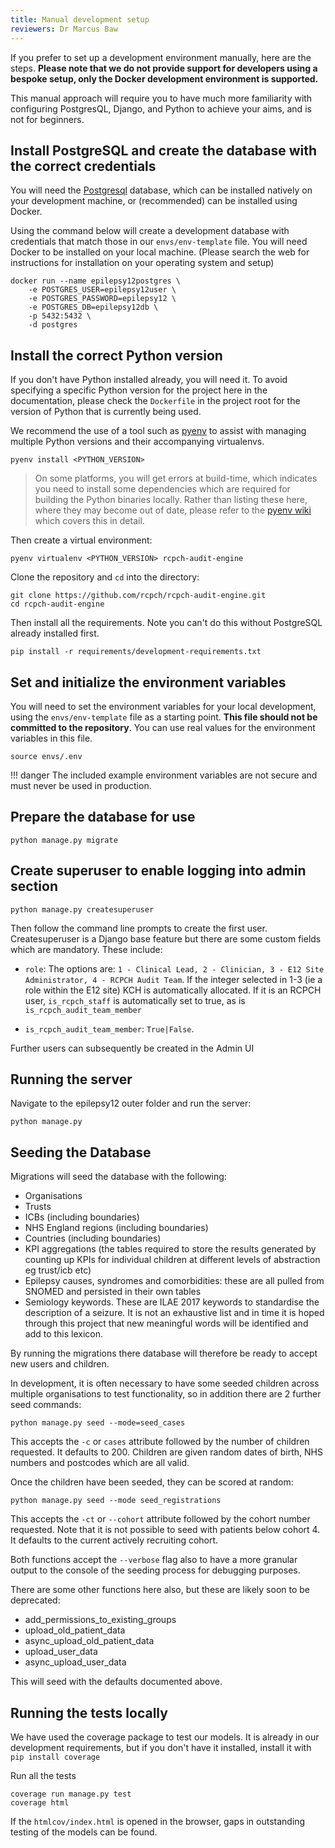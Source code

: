 ```yaml
---
title: Manual development setup
reviewers: Dr Marcus Baw
---
```


If you prefer to set up a development environment manually, here are the steps. **Please note that we do not provide support for developers using a bespoke setup, only the Docker development environment is supported.**

This manual approach will require you to have much more familiarity with configuring PostgresQL, Django, and Python to achieve your aims, and is not for beginners.

## Install PostgreSQL and create the database with the correct credentials

You will need the [Postgresql](https://www.postgresql.org/) database, which can be installed natively on your development machine, or (recommended) can be installed using Docker.

Using the command below will create a development database with credentials that match those in our `envs/env-template` file.
You will need Docker to be installed on your local machine. (Please search the web for instructions for installation on your operating system and setup)

```console
docker run --name epilepsy12postgres \
    -e POSTGRES_USER=epilepsy12user \
    -e POSTGRES_PASSWORD=epilepsy12 \
    -e POSTGRES_DB=epilepsy12db \
    -p 5432:5432 \
    -d postgres
```

## Install the correct Python version

If you don't have Python installed already, you will need it. To avoid specifying a specific Python version for the project here in the documentation, please check the `Dockerfile` in the project root for the version of Python that is currently being used.

We recommend the use of a tool such as [pyenv](https://github.com/pyenv/pyenv) to assist with managing multiple Python versions and their accompanying virtualenvs.

```console
pyenv install <PYTHON_VERSION>
```

> On some platforms, you will get errors at build-time, which indicates you need to install some dependencies which are required for building the Python binaries locally. Rather than listing these here, where they may become out of date, please refer to the [pyenv wiki](https://github.com/pyenv/pyenv/wiki) which covers this in detail.

Then create a virtual environment:

```console
pyenv virtualenv <PYTHON_VERSION> rcpch-audit-engine
```

Clone the repository and `cd` into the directory:

```console
git clone https://github.com/rcpch/rcpch-audit-engine.git
cd rcpch-audit-engine
```

Then install all the requirements. Note you can't do this without PostgreSQL already installed first.

```console
pip install -r requirements/development-requirements.txt
```

## Set and initialize the environment variables

You will need to set the environment variables for your local development, using the `envs/env-template` file as a starting point. **This file should not be committed to the repository**. You can use real values for the environment variables in this file.

```console
source envs/.env
```

!!! danger
The included example environment variables are not secure and must never be used in production.

## Prepare the database for use

```console
python manage.py migrate
```

## Create superuser to enable logging into admin section

```console
python manage.py createsuperuser
```

Then follow the command line prompts to create the first user. Createsuperuser is a Django base feature but there are some custom fields which are mandatory. These include:

- `role`: The options are: `1 - Clinical Lead, 2 - Clinician, 3 - E12 Site Administrator, 4 - RCPCH Audit Team`. If the integer selected in 1-3 (ie a role within the E12 site) KCH is automatically allocated. If it is an RCPCH user, `is_rcpch_staff` is automatically set to true, as is `is_rcpch_audit_team_member`

- `is_rcpch_audit_team_member`: `True|False`.

Further users can subsequently be created in the Admin UI

## Running the server

Navigate to the epilepsy12 outer folder and run the server:

```console
python manage.py
```

## Seeding the Database

Migrations will seed the database with the following:

- Organisations
- Trusts
- ICBs (including boundaries)
- NHS England regions (including boundaries)
- Countries (including boundaries)
- KPI aggregations (the tables required to store the results generated by counting up KPIs for individual children at different levels of abstraction eg trust/icb etc)
- Epilepsy causes, syndromes and comorbidities: these are all pulled from SNOMED and persisted in their own tables
- Semiology keywords. These are ILAE 2017 keywords to standardise the description of a seizure. It is not an exhaustive list and in time it is hoped through this project that new meaningful words will be identified and add to this lexicon.

By running the migrations there database will therefore be ready to accept new users and children.

In development, it is often necessary to have some seeded children across multiple organisations to test functionality, so in addition there are 2 further seed commands:

```console
python manage.py seed --mode=seed_cases
```

This accepts the `-c` or `cases` attribute followed by the number of children requested. It defaults to 200. Children are given random dates of birth, NHS numbers and postcodes which are all valid.

Once the children have been seeded, they can be scored at random:

```console
python manage.py seed --mode seed_registrations
```

This accepts the `-ct` or `--cohort` attribute followed by the cohort number requested. Note that it is not possible to seed with patients below cohort 4. It defaults to the current actively recruiting cohort.

Both functions accept the `--verbose` flag also to have a more granular output to the console of the seeding process for debugging purposes.

There are some other functions here also, but these are likely soon to be deprecated:

- add_permissions_to_existing_groups
- upload_old_patient_data
- async_upload_old_patient_data
- upload_user_data
- async_upload_user_data


This will seed with the defaults documented above.

## Running the tests locally

We have used the coverage package to test our models. It is already in our development requirements, but if you don't have it installed, install it with `pip install coverage`

Run all the tests

```console
coverage run manage.py test
coverage html
```

If the `htmlcov/index.html` is opened in the browser, gaps in outstanding testing of the models can be found.
